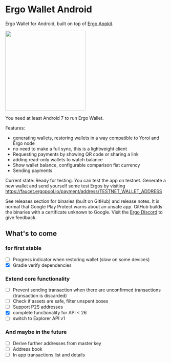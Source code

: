 # Ergo Wallet Android

Ergo Wallet for Android, built on top of [Ergo Appkit](https://github.com/aslesarenko/ergo-appkit).

<img src="https://user-images.githubusercontent.com/26038055/122617266-38b02980-d08c-11eb-8cd7-a33d9984d002.png" width="250">

You need at least Android 7 to run Ergo Wallet.

Features:
* generating wallets, restoring wallets in a way compatible to Yoroi and Ergo node
* no need to make a full sync, this is a lightweight client
* Requesting payments by showing QR code or sharing a link
* adding read-only wallets to watch balance
* Show wallet balance, configurable comparison fiat currency
* Sending payments

Current state: Ready for testing. You can test the app on testnet. Generate a new wallet and send
yourself some test Ergos by visiting https://faucet.ergopool.io/payment/address/TESTNET_WALLET_ADDRESS

See releases section for binaries (built on GitHub) and release notes. It is normal that Google Play Protect warns about
an unsafe app. GitHub builds the binaries with a certificate unknown to Google.
Visit the [Ergo Discord](https://discord.gg/kj7s7nb) to give feedback.

## What's to come

### for first stable
- [ ] Progress indicator when restoring wallet (slow on some devices)
- [X] Gradle verify dependencies

### Extend core functionality
- [ ] Prevent sending transaction when there are unconfirmed transactions (transaction is discarded)
- [ ] Check if assets are safe, filter unspent boxes
- [ ] Support P2S addresses
- [X] complete functionality for API < 26
- [ ] switch to Explorer API v1

### And maybe in the future
- [ ] Derive further addresses from master key
- [ ] Address book
- [ ] In app transactions list and details
